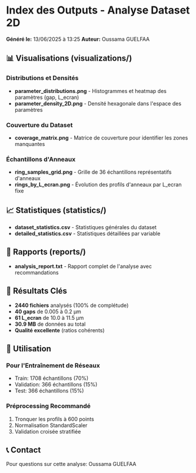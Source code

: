# Index des Outputs - Analyse Dataset 2D

**Généré le:** 13/06/2025 à 13:25
**Auteur:** Oussama GUELFAA

## 📊 Visualisations (visualizations/)

### Distributions et Densités
- **parameter_distributions.png** - Histogrammes et heatmap des paramètres (gap, L_ecran)
- **parameter_density_2D.png** - Densité hexagonale dans l'espace des paramètres

### Couverture du Dataset
- **coverage_matrix.png** - Matrice de couverture pour identifier les zones manquantes

### Échantillons d'Anneaux
- **ring_samples_grid.png** - Grille de 36 échantillons représentatifs d'anneaux
- **rings_by_L_ecran.png** - Évolution des profils d'anneaux par L_ecran fixe

## 📈 Statistiques (statistics/)

- **dataset_statistics.csv** - Statistiques générales du dataset
- **detailed_statistics.csv** - Statistiques détaillées par variable

## 📄 Rapports (reports/)

- **analysis_report.txt** - Rapport complet de l'analyse avec recommandations

## 🎯 Résultats Clés

- **2440 fichiers** analysés (100% de complétude)
- **40 gaps** de 0.005 à 0.2 µm
- **61 L_ecran** de 10.0 à 11.5 µm
- **30.9 MB** de données au total
- **Qualité excellente** (ratios cohérents)

## 🚀 Utilisation

### Pour l'Entraînement de Réseaux
- Train: 1708 échantillons (70%)
- Validation: 366 échantillons (15%) 
- Test: 366 échantillons (15%)

### Préprocessing Recommandé
1. Tronquer les profils à 600 points
2. Normalisation StandardScaler
3. Validation croisée stratifiée

## 📞 Contact

Pour questions sur cette analyse: Oussama GUELFAA
